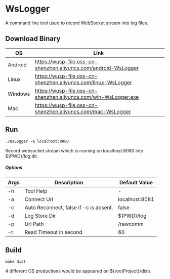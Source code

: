 # WsLogger
A command line tool used to record WebSocket stream into log files.

## Download Binary

| OS | Link |
| --- | --- |
| Android | https://wusp-file.oss-cn-shenzhen.aliyuncs.com/android-WsLogger
| Linux | https://wusp-file.oss-cn-shenzhen.aliyuncs.com/linux-WsLogger |
| Windows | https://wusp-file.oss-cn-shenzhen.aliyuncs.com/win-WsLogger.exe |
| Mac | https://wusp-file.oss-cn-shenzhen.aliyuncs.com/mac-WsLogger |


## Run

    ./WsLogger -a localhost:8080

Record websocket stream which is running on localhost:8080  into ${PWD}/log dir.

##### Options
| Args | Description | Default Value |
| --- | --- | --- |
| -h | Tool Help | - |
| -a | Connect Url | localhost:8081 |
| -c | Auto Reconnect, false if -c is absent. | false |
| -d | Log Store Dir  | $(PWD)/log |
| -p | Url Path | /rawcomm |
| -t | Read Timeout in second| 60 |


## Build


    make dist
    
4 different OS productions would be appeared on ${rootProject}/dist/.


